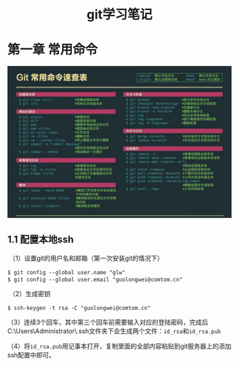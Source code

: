 <h1 style="font-weight:bold;"><center>git学习笔记</center></h1>

# 第一章 常用命令

![1571121419790](assets/1571121419790.png)

## 1.1 配置本地ssh

​		（1）设置git的用户名和邮箱（第一次安装git的情况下）

````shell
$ git config --global user.name "glw"
$ git config --global user.email "guolongwei@comtom.cn"
````

​		（2）生成密钥

````shell
$ ssh-keygen -t rsa -C "guolongwei@comtom.cn"
````

​		（3）连续3个回车，其中第三个回车前需要输入对应的登陆密码，完成后C:\Users\Administrator\\.ssh文件夹下会生成两个文件：`id_rsa`和`id_rsa.pub`

​		（4）将`id_rsa.pub`用记事本打开，复制里面的全部内容粘贴到git服务器上的添加ssh配置中即可。